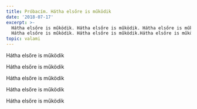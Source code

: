```yaml
---
title: Próbacím. Hátha elsőre is működik
date: '2018-07-17'
excerpt: >-
  Hátha elsőre is működik. Hátha elsőre is működik. Hátha elsőre is működik.
  Hátha elsőre is működik. Hátha elsőre is működik.Hátha elsőre is működik
topic: valami
---
```

Hátha elsőre is működik

Hátha elsőre is működik

Hátha elsőre is működik

Hátha elsőre is működik

Hátha elsőre is működik
